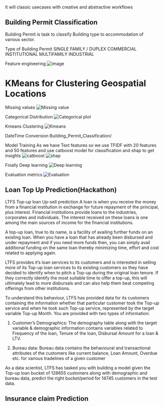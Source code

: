 It will classic usecases with creative and abstractive workflows


## Building Permit Classification
Building Permit is task to classify Building type to accommodation of various sector.

Type of Building Permit 
SINGLE FAMILY / DUPLEX
COMMERCIAL
INSTITUTIONAL
MULTIFAMILY
INDUSTRIAL

Feature engineering
![image](Building_Permit_Classification/featureclassify.jpeg)

# KMeans for Clustering Geospatial Locations
Missing values
![Missing value](Building_Permit_Classification/insights/missing_count.png)

Categorical Distribution
![Categorical plot](Building_Permit_Classification/insights/categorical_count.png)

Kmeans Clustering
![Kmeans](Building_Permit_Classification/insights/kmeans_clustering.png)

DateTime Conversion 
Building_Permit_Classification/

Model Training 
As we have Text features so we use TFIDF with 20 features and 50 features 
and use catboost model for classification and shap to get insights
![catboost](Building_Permit_Classification/insights/catboost_results.png)
![shap](Building_Permit_Classification/insights/catboost_shap.png)

Finally Deep learning 
![Deep learning](Building_Permit_Classification/Deep_learning_LSTM.png)

Evaluation metrics
![Evaluation](Building_Permit_Classification/insights/ROC_AUC_Plot.JPG)


## Loan Top Up Prediction(Hackathon)

LTFS Top-up loan Up-sell prediction
A loan is when you receive the money from a financial institution in exchange for future repayment of the principal, plus interest. Financial institutions provide loans to the industries, corporates and individuals. The interest received on these loans is one among the main sources of income for the financial institutions.

A top-up loan, true to its name, is a facility of availing further funds on an existing loan. When you have a loan that has already been disbursed and under repayment and if you need more funds then, you can simply avail additional funding on the same loan thereby minimizing time, effort and cost related to applying again.

LTFS provides it’s loan services to its customers and is interested in selling more of its Top-up loan services to its existing customers so they have decided to identify when to pitch a Top-up during the original loan tenure.  If they correctly identify the most suitable time to offer a top-up, this will ultimately lead to more disbursals and can also help them beat competing offerings from other institutions.


To understand this behaviour, LTFS has provided data for its customers containing the information whether that particular customer took the Top-up service and when he took such Top-up service, represented by the target variable Top-up Month.
You are provided with two types of information: 

1. Customer’s Demographics: The demography table along with the target variable & demographic information contains variables related to Frequency of the loan, Tenure of the loan, Disbursal Amount for a loan & LTV.

2. Bureau data:  Bureau data contains the behavioural and transactional attributes of the customers like current balance, Loan Amount, Overdue etc. for various tradelines of a given customer

As a data scientist, LTFS  has tasked you with building a model given the Top-up loan bucket of 128655 customers along with demographic and bureau data, predict the right bucket/period for 14745 customers in the test data.

## Insurance claim Prediction


